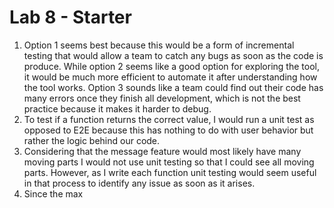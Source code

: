 # Lab 8 - Starter
1) Option 1 seems best because this would be a form of incremental testing that would allow a team to catch any bugs as soon as the code is produce. While option 2 seems like a good option for exploring the tool, it would be much more efficient to automate it after understanding how the tool works. Option 3 sounds like a team could find out their code has many errors once they finish all development, which is not the best practice because it makes it harder to debug.
2) To test if a function returns the correct value, I would run a unit test as opposed to E2E because this has nothing to do with user behavior but rather  the logic behind our code.
3) Considering that the message feature would most likely have many moving parts I would not use unit testing so that I could see all moving parts. However, as I write each function unit testing would seem useful in that process to identify any issue as soon as it arises.
4) Since the max 
